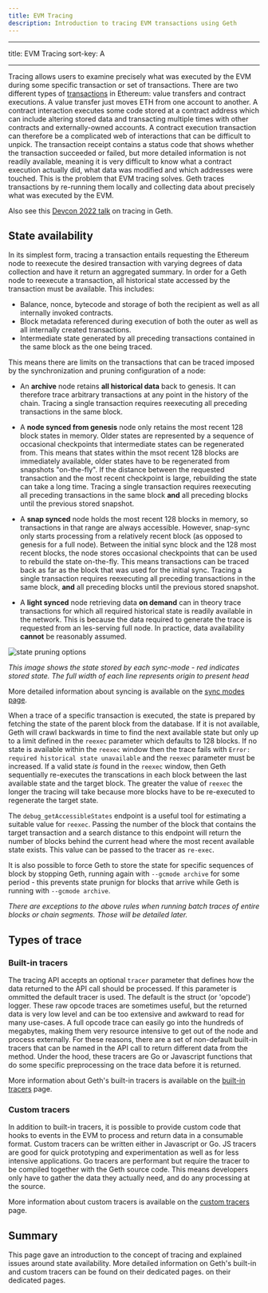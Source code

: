 ```yaml
---
title: EVM Tracing
description: Introduction to tracing EVM transactions using Geth
---
```


---

title: EVM Tracing
sort-key: A

---

Tracing allows users to examine precisely what was executed by the EVM during some specific transaction or set of transactions. There are two different types of [transactions](https://ethereum.org/en/developers/docs/transactions) in Ethereum: value transfers and contract executions. A value transfer just moves ETH from one account to another. A contract interaction executes some code stored at a contract address which can include altering stored data and transacting multiple times with other contracts and externally-owned accounts. A contract execution transaction can therefore be a complicated web of interactions that can be difficult to unpick. The transaction receipt contains a status code that shows whether the transaction succeeded or failed, but more detailed information is not readily available, meaning it is very difficult to know what a contract execution actually did, what data was modified and which addresses were touched. This is the problem that EVM tracing solves. Geth traces transactions by re-running them locally and collecting data about precisely what was executed by the EVM.

Also see this [Devcon 2022 talk](https://www.youtube.com/watch?v=b8RdmGsilfU) on tracing in Geth.

## State availability

In its simplest form, tracing a transaction entails requesting the Ethereum node to reexecute the desired transaction with varying degrees of data collection and have it return an aggregated summary. In order for a Geth node to reexecute a transaction, all historical state accessed by the transaction must be available. This includes:

- Balance, nonce, bytecode and storage of both the recipient as well as all internally invoked contracts.
- Block metadata referenced during execution of both the outer as well as all internally created transactions.
- Intermediate state generated by all preceding transactions contained in the same block as the one being traced.

This means there are limits on the transactions that can be traced imposed by the synchronization and pruning configuration of a node:

- An **archive** node retains **all historical data** back to genesis. It can therefore trace arbitrary transactions at any point in the history of the chain. Tracing a single transaction requires reexecuting all preceding transactions in the same block.

- A **node synced from genesis** node only retains the most recent 128 block states in memory. Older states are represented by a sequence of occasional checkpoints that intermediate states can be regenerated from. This means that states within the msot recent 128 blocks are immediately available, older states have to be regenerated from snapshots "on-the-fly". If the distance between the requested transaction and the most recent checkpoint is large, rebuilding the state can take a long time. Tracing a single transaction requires reexecuting all preceding transactions in the same block **and** all preceding blocks until the previous stored snapshot.

- A **snap synced** node holds the most recent 128 blocks in memory, so transactions in that range are always accessible. However, snap-sync only starts processing from a relatively recent block (as opposed to genesis for a full node). Between the initial sync block and the 128 most recent blocks, the node stores occasional checkpoints that can be used to rebuild the state on-the-fly. This means transactions can be traced back as far as the block that was used for the initial sync. Tracing a single transaction requires reexecuting all preceding transactions in the same block,
  **and** all preceding blocks until the previous stored snapshot.

- A **light synced** node retrieving data **on demand** can in theory trace transactions for which all required historical state is readily available in the network. This is because the data required to generate the trace is requested from an les-serving full node. In practice, data
  availability **cannot** be reasonably assumed.

![state pruning options](/public/images/state-pruning.png)

_This image shows the state stored by each sync-mode - red indicates stored state. The full width of each line represents origin to present head_

More detailed information about syncing is available on the [sync modes page](/docs/fundamentals/sync-modes).

When a trace of a specific transaction is executed, the state is prepared by fetching the state of the parent block from the database. If it is not available, Geth will crawl backwards in time to find the next available state but only up to a limit defined in the `reexec` parameter which defaults to 128 blocks. If no state is available within the `reexec` window then the trace fails with `Error: required historical state unavailable` and the `reexec` parameter must be increased. If a valid state _is_ found in the `reexec` window, then Geth sequentially re-executes the transcations in each block between the last available state and the target block. The greater the value of `reexec` the longer the tracing will take because more blocks have to be re-executed to regenerate the target state.

The `debug_getAccessibleStates` endpoint is a useful tool for estimating a suitable value for `reexec`. Passing the number of the block that contains the target transaction and a search distance to this endpoint will return the number of blocks behind the current head where the most recent available state exists. This value can be passed to the tracer as `re-exec`.

It is also possible to force Geth to store the state for specific sequences of block by stopping Geth, running again with `--gcmode archive` for some period - this prevents state prunign for blocks that arrive while Geth is running with `--gcmode archive`.

_There are exceptions to the above rules when running batch traces of entire blocks or chain segments. Those will be detailed later._

## Types of trace

### Built-in tracers

The tracing API accepts an optional `tracer` parameter that defines how the data returned to the API call should be processed. If this parameter is ommitted the default tracer is used. The default is the struct (or 'opcode') logger. These raw opcode traces are sometimes useful, but the returned data is very low level and can be too extensive and awkward to read for many use-cases. A full opcode trace can easily go into the hundreds of megabytes, making them very resource intensive to get out of the node and process externally. For these reasons, there are a set of non-default built-in tracers that can be named in the API call to return different data from the method. Under the hood, these tracers are Go or Javascript
functions that do some specific preprocessing on the trace data before it is returned.

More information about Geth's built-in tracers is available on the
[built-in tracers](/docs/developers/evm-tracing/built-in-tracers)
page.

### Custom tracers

In addition to built-in tracers, it is possible to provide custom code that hooks to events in the EVM to process and return data in a consumable format. Custom tracers can be written either in Javascript or Go. JS tracers are good for quick prototyping and experimentation as well as for less intensive applications. Go tracers are performant but require the tracer to be compiled together with the Geth source code. This means developers only have to gather the data they actually need, and do any processing at the source.

More information about custom tracers is available on the [custom tracers](/docs/developers/evm-tracing/custom-tracers) page.

## Summary

This page gave an introduction to the concept of tracing and explained issues around state availability. More detailed information on Geth's built-in and custom tracers can be found on their dedicated pages. on their dedicated pages.
